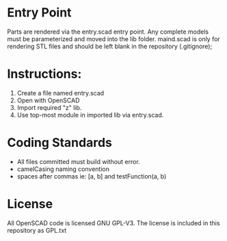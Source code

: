 # Entry Point

Parts are rendered via the entry.scad entry point.  Any complete models must be parameterized and moved into the lib folder.  maind.scad is only for rendering STL files and should be left blank in the repository (.gitignore);

# Instructions:

1. Create a file named entry.scad
1. Open with OpenSCAD
1. Import required  "z" lib.
1. Use top-most module in imported lib via entry.scad.

# Coding Standards

* All files committed must build without error.
* camelCasing naming convention
* spaces after commas ie: [a, b] and testFunction(a, b)

# License

All OpenSCAD code is licensed GNU GPL-V3.  The license is included in this repository as GPL.txt